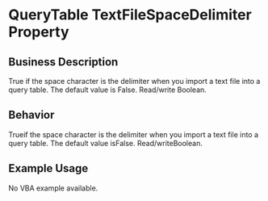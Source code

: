 # QueryTable TextFileSpaceDelimiter Property

## Business Description
True if the space character is the delimiter when you import a text file into a query table. The default value is False. Read/write Boolean.

## Behavior
Trueif the space character is the delimiter when you import a text file into a query table. The default value isFalse. Read/writeBoolean.

## Example Usage
No VBA example available.